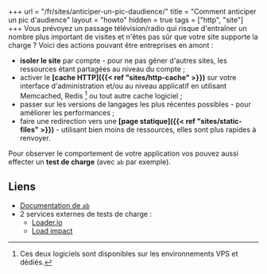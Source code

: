 +++
url = "/fr/sites/anticiper-un-pic-daudience/"
title = "Comment anticiper un pic d'audience"
layout = "howto"
hidden = true
tags = ["http", "site"]
+++
Vous prévoyez un passage télévision/radio qui risque d'entraîner un nombre plus important de visites et n'êtes pas sûr que votre site supporte la charge ? Voici des actions pouvant être entreprises en amont :

- **isoler le site** par compte - pour ne pas gêner d'autres sites, les ressources étant partagées au niveau du compte ;
- activer le **[cache HTTP]({{< ref "sites/http-cache" >}})** sur votre interface d'administration et/ou au niveau applicatif en utilisant Memcached, Redis [^1] ou tout autre cache logiciel ;
- passer sur les versions de langages les plus récentes possibles  - pour améliorer les performances ;
- faire une redirection vers une **[page statique]({{< ref "sites/static-files" >}})** - utilisant bien moins de ressources, elles sont plus rapides à renvoyer.

Pour observer le comportement de votre application vos pouvez aussi effecter un **test de charge** (avec `ab` par exemple).

## Liens

- [Documentation de `ab`](https://httpd.apache.org/docs/2.4/programs/ab.html)
- 2 services externes de tests de charge :
    - [Loader.io](https://loader.io/)
    - [Load impact](https://loadimpact.com/)

[^1]: Ces deux logiciels sont disponibles sur les environnements VPS et dédiés.
